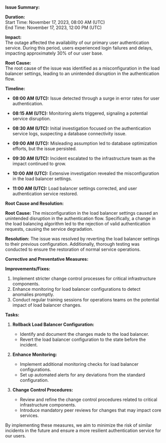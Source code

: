 **Issue Summary:**

**Duration:**  
Start Time: November 17, 2023, 08:00 AM (UTC)  
End Time: November 17, 2023, 12:00 PM (UTC)

**Impact:**  
The outage affected the availability of our primary user authentication service. During this period, users experienced login failures and delays, impacting approximately 30% of our user base.

**Root Cause:**  
The root cause of the issue was identified as a misconfiguration in the load balancer settings, leading to an unintended disruption in the authentication flow.

**Timeline:**

- **08:00 AM (UTC):** Issue detected through a surge in error rates for user authentication.
  
- **08:15 AM (UTC):** Monitoring alerts triggered, signaling a potential service disruption.

- **08:30 AM (UTC):** Initial investigation focused on the authentication service logs, suspecting a database connectivity issue.

- **09:00 AM (UTC):** Misleading assumption led to database optimization efforts, but the issue persisted.

- **09:30 AM (UTC):** Incident escalated to the infrastructure team as the impact continued to grow.

- **10:00 AM (UTC):** Extensive investigation revealed the misconfiguration in the load balancer settings.

- **11:00 AM (UTC):** Load balancer settings corrected, and user authentication service restored.

**Root Cause and Resolution:**

**Root Cause:**
The misconfiguration in the load balancer settings caused an unintended disruption in the authentication flow. Specifically, a change in the load balancing algorithm led to the rejection of valid authentication requests, causing the service degradation.

**Resolution:**
The issue was resolved by reverting the load balancer settings to their previous configuration. Additionally, thorough testing was conducted to ensure the restoration of normal service operations.

**Corrective and Preventative Measures:**

**Improvements/Fixes:**
1. Implement stricter change control processes for critical infrastructure components.
2. Enhance monitoring for load balancer configurations to detect anomalies promptly.
3. Conduct regular training sessions for operations teams on the potential impact of load balancer changes.

**Tasks:**
1. **Rollback Load Balancer Configuration:**
   - Identify and document the changes made to the load balancer.
   - Revert the load balancer configuration to the state before the incident.

2. **Enhance Monitoring:**
   - Implement additional monitoring checks for load balancer configurations.
   - Set up automated alerts for any deviations from the standard configuration.

3. **Change Control Procedures:**
   - Review and refine the change control procedures related to critical infrastructure components.
   - Introduce mandatory peer reviews for changes that may impact core services.

By implementing these measures, we aim to minimize the risk of similar incidents in the future and ensure a more resilient authentication service for our users.

